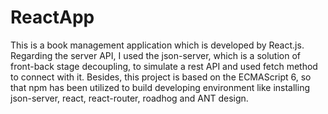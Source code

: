 # ReactApp
This is a book management application which is developed by React.js. Regarding the server API, I used the json-server, which is a solution of front-back stage decoupling, to simulate a rest API and used fetch method to connect with it. Besides, this project is based on the ECMAScript 6, so that npm has been utilized to build developing environment like installing json-server, react, react-router, roadhog and ANT design.
